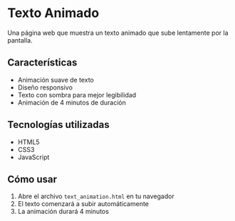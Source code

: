 # Texto Animado

Una página web que muestra un texto animado que sube lentamente por la pantalla.

## Características

- Animación suave de texto
- Diseño responsivo
- Texto con sombra para mejor legibilidad
- Animación de 4 minutos de duración

## Tecnologías utilizadas

- HTML5
- CSS3
- JavaScript

## Cómo usar

1. Abre el archivo `text_animation.html` en tu navegador
2. El texto comenzará a subir automáticamente
3. La animación durará 4 minutos 